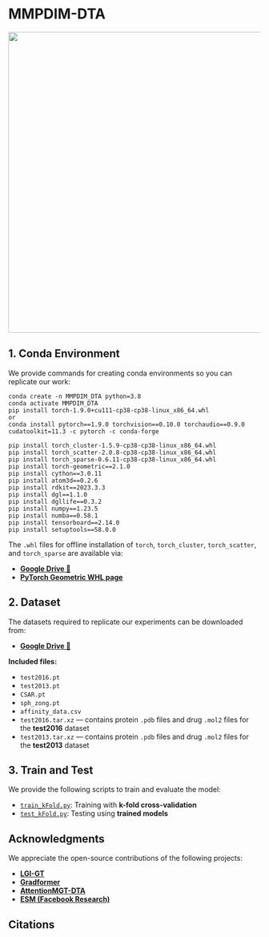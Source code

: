 # MMPDIM-DTA

  <div align="center">
  <img src="https://raw.githubusercontent.com/zhc-moushang/MMPDIM-DTA/main/Fig/model.jpg" width="600">
  </div>
  
## 1. Conda Environment
We provide commands for creating conda environments so you can replicate our work:
```
conda create -n MMPDIM_DTA python=3.8
conda activate MMPDIM_DTA
pip install torch-1.9.0+cu111-cp38-cp38-linux_x86_64.whl
or
conda install pytorch==1.9.0 torchvision==0.10.0 torchaudio==0.9.0 cudatoolkit=11.3 -c pytorch -c conda-forge

pip install torch_cluster-1.5.9-cp38-cp38-linux_x86_64.whl
pip install torch_scatter-2.0.8-cp38-cp38-linux_x86_64.whl
pip install torch_sparse-0.6.11-cp38-cp38-linux_x86_64.whl
pip install torch-geometric==2.1.0
pip install cython==3.0.11
pip install atom3d==0.2.6
pip install rdkit==2023.3.3
pip install dgl==1.1.0
pip install dgllife==0.3.2
pip install numpy==1.23.5
pip install numba==0.58.1
pip install tensorboard==2.14.0
pip install setuptools==58.0.0
```
The `.whl` files for offline installation of `torch`, `torch_cluster`, `torch_scatter`, and `torch_sparse` are available via:

- [**Google Drive 🔗**](https://drive.google.com/drive/folders/1SyVzxgTGPr9dtBRbexzlLA5PMmUuJKPl?usp=sharing)
- [**PyTorch Geometric WHL page**](https://pytorch-geometric.com/whl/)
## 2. Dataset

The datasets required to replicate our experiments can be downloaded from:

- [**Google Drive 📁**](https://drive.google.com/drive/folders/1SyVzxgTGPr9dtBRbexzlLA5PMmUuJKPl?usp=sharing)

**Included files:**

- `test2016.pt`
- `test2013.pt`
- `CSAR.pt`
- `sph_zong.pt`
- `affinity_data.csv`
- `test2016.tar.xz` — contains protein `.pdb` files and drug `.mol2` files for the **test2016** dataset
- `test2013.tar.xz` — contains protein `.pdb` files and drug `.mol2` files for the **test2013** dataset
## 3. Train and Test

We provide the following scripts to train and evaluate the model:

- [`train_kFold.py`](train_kFold.py): Training with **k-fold cross-validation**
- [`test_kFold.py`](test_kFold.py): Testing using **trained models**

## Acknowledgments

We appreciate the open-source contributions of the following projects:

- [**LGI-GT**](https://github.com/shuoyinn/LGI-GT)
- [**Gradformer**](https://github.com/LiuChuang0059/Gradformer)
- [**AttentionMGT-DTA**](https://github.com/JK-Liu7/AttentionMGT-DTA)
- [**ESM (Facebook Research)**](https://github.com/facebookresearch/esm)
## Citations
```
```
